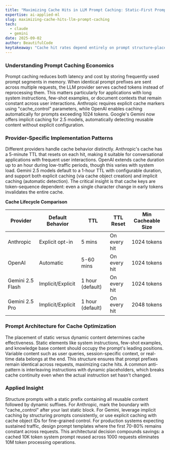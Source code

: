 ```yaml
---
title: "Maximizing Cache Hits in LLM Prompt Caching: Static-First Prompt Design"
expertise: ai-applied-ml
slug: maximizing-cache-hits-llm-prompt-caching
tech:
  - claude
  - gemini
date: 2025-09-02
author: BeautifulCode
keytakeaway: "Cache hit rates depend entirely on prompt structure—place all static content before dynamic variables to ensure prefix stability and maximize token reuse across requests."
---
```


### Understanding Prompt Caching Economics

Prompt caching reduces both latency and cost by storing frequently used prompt segments in memory. When identical prompt prefixes are sent across multiple requests, the LLM provider serves cached tokens instead of reprocessing them. This matters particularly for applications with long system instructions, few-shot examples, or document contexts that remain constant across user interactions. Anthropic requires explicit cache markers using "cache_control" parameters, while OpenAI enables caching automatically for prompts exceeding 1024 tokens. Google's Gemini now offers implicit caching for 2.5 models, automatically detecting reusable content without explicit configuration.

### Provider-Specific Implementation Patterns

Different providers handle cache behavior distinctly. Anthropic's cache has a 5-minute TTL that resets on each hit, making it suitable for conversational applications with frequent user interactions. OpenAI extends cache duration up to an hour during low-traffic periods, though this varies with system load. Gemini 2.5 models default to a 1-hour TTL with configurable duration, and support both explicit caching (via cache object creation) and implicit caching (automatic detection). The critical insight is that cache keys are token-sequence dependent: even a single character change in early tokens invalidates the entire cache.

**Cache Lifecycle Comparison**

| Provider | Default Behavior | TTL | TTL Reset | Min Cacheable Size |
|----------|-----------------|-----|-----------|-------------------|
| Anthropic | Explicit opt-in | 5 mins | On every hit | 1024 tokens |
| OpenAI | Automatic | 5-60 mins | On every hit | 1024 tokens |
| Gemini 2.5 Flash | Implicit/Explicit | 1 hour (default) | On every hit | 1024 tokens |
| Gemini 2.5 Pro | Implicit/Explicit | 1 hour (default) | On every hit | 2048 tokens |

### Prompt Architecture for Cache Optimization

The placement of static versus dynamic content determines cache effectiveness. Static elements like system instructions, few-shot examples, and knowledge base content should occupy the prompt's leading positions. Variable content such as user queries, session-specific context, or real-time data belongs at the end. This structure ensures that prompt prefixes remain identical across requests, maximizing cache hits. A common anti-pattern is interleaving instructions with dynamic placeholders, which breaks cache continuity even when the actual instruction set hasn't changed.

### Applied Insight

Structure prompts with a static prefix containing all reusable content followed by dynamic suffixes. For Anthropic, mark the boundary with "cache_control" after your last static block. For Gemini, leverage implicit caching by structuring prompts consistently, or use explicit caching with cache object IDs for fine-grained control. For production systems expecting sustained traffic, design prompt templates where the first 70-80% remains constant across requests. This architectural decision compounds savings: a cached 10K token system prompt reused across 1000 requests eliminates 10M token processing operations.